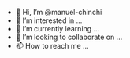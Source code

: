 - 👋 Hi, I’m @manuel-chinchi
- 👀 I’m interested in ...
- 🌱 I’m currently learning ...
- 💞️ I’m looking to collaborate on ...
- 📫 How to reach me ...

<!---
manuel-chinchi/manuel-chinchi is a ✨ special ✨ repository because its `README.md` (this file) appears on your GitHub profile.
You can click the Preview link to take a look at your changes.
--->
